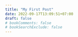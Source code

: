 ```yaml
---
title: "My First Post"
date: 2022-09-17T13:09:51+07:00
draft: false
# bookComments: false
# bookSearchExclude: false
---
```

